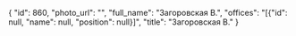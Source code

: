 {
    "id": 860,
    "photo_url": "",
    "full_name": "Загоровская В.",
    "offices": "[{\"id\": null, \"name\": null, \"position\": null}]",
    "title": "Загоровская В."
}